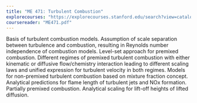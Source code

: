 ```yaml
---
title: "ME 471: Turbulent Combustion"
explorecourses: "https://explorecourses.stanford.edu/search?view=catalog&filter-coursestatus-Active=on&page=0&catalog=&academicYear=&q=ME+471&collapse="
coursereader: "ME471.pdf"
---
```


Basis of turbulent combustion models. Assumption of scale separation between turbulence and combustion, resulting in Reynolds number independence of combustion models. Level-set approach for premixed combustion. Different regimes of premixed turbulent combustion with either kinematic or diffusive flow/chemistry interaction leading to different scaling laws and unified expression for turbulent velocity in both regimes. Models for non-premixed turbulent combustion based on mixture fraction concept. Analytical predictions for flame length of turbulent jets and NOx formation. Partially premixed combustion. Analytical scaling for lift-off heights of lifted diffusion.
